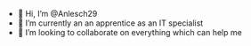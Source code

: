- 👋 Hi, I’m @Anlesch29
- 🌱 I’m currently an an apprentice as an IT specialist
- 💞️ I’m looking to collaborate on everything which can help me
<!---
Anlesch29/Anlesch29 is a ✨ special ✨ repository because its `README.md` (this file) appears on your GitHub profile.
You can click the Preview link to take a look at your changes.
--->
